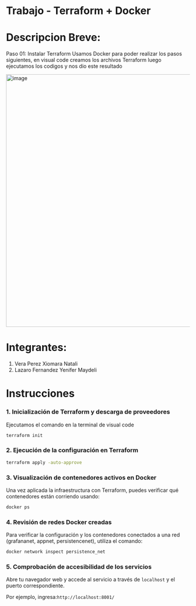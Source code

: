 # Trabajo - Terraform + Docker

# Descripcion Breve:
Paso 01: Instalar Terraform 
Usamos Docker para poder realizar los pasos siguientes, en visual code creamos los archivos Terraform
luego ejecutamos los codigos y nos dio este resultado

<img width="1241" height="691" alt="image" src="https://github.com/user-attachments/assets/6fd4003f-fe07-4a4d-b2d3-cedee624e9b2" />


# Integrantes:

1. Vera Perez Xiomara Natali
2. Lazaro Fernandez Yenifer Maydeli

# Instrucciones

### 1. Inicialización de Terraform y descarga de proveedores

Ejecutamos el comando en la terminal de visual code

```bash
terraform init
```

### 2. Ejecución de la configuración en Terraform


```bash
terraform apply -auto-approve
```

### 3. Visualización de contenedores activos en Docker

Una vez aplicada la infraestructura con Terraform, puedes verificar qué contenedores están corriendo usando:

```bash
docker ps
```
### 4. Revisión de redes Docker creadas

Para verificar la configuración y los contenedores conectados a una red (grafananet, appnet, persistencenet), utiliza el comando:

```bash
docker network inspect persistence_net
```
### 5. Comprobación de accesibilidad de los servicios

Abre tu navegador web y accede al servicio a través de `localhost` y el puerto correspondiente.

Por ejemplo, ingresa:`http://localhost:8001/`


